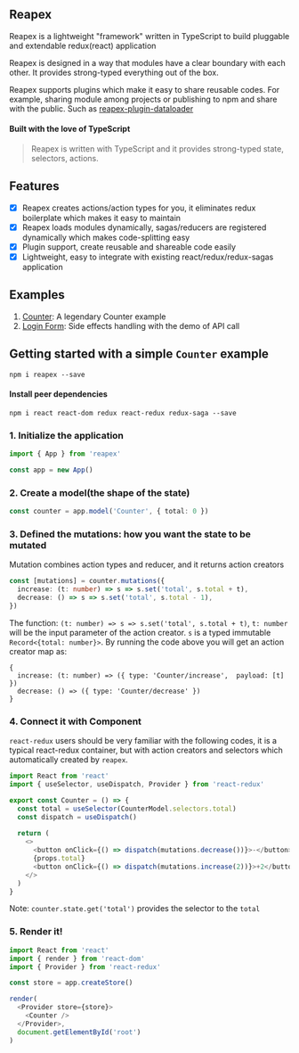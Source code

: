 ## Reapex

Reapex is a lightweight "framework" written in TypeScript to build pluggable and extendable redux(react) application

Reapex is designed in a way that modules have a clear boundary with each other. It provides strong-typed everything out of the box.

Reapex supports plugins which make it easy to share reusable codes. For example, sharing module among projects or publishing to npm and share with the public. Such as [reapex-plugin-dataloader](https://github.com/ReapexJS/reapex-plugin-dataloader)


#### Built with the love of TypeScript
> Reapex is written with TypeScript and it provides strong-typed state, selectors, actions.

## Features
- [x] Reapex creates actions/action types for you, it eliminates redux boilerplate which makes it easy to maintain
- [x] Reapex loads modules dynamically, sagas/reducers are registered dynamically which makes code-splitting easy
- [x] Plugin support, create reusable and shareable code easily
- [x] Lightweight, easy to integrate with existing react/redux/redux-sagas application

## Examples

1. [Counter](https://codesandbox.io/s/reapex-example-counter-9pyy6): A legendary Counter example
2. [Login Form](https://codesandbox.io/s/reapex-login-form-7f3m6): Side effects handling with the demo of API call

## Getting started with a simple `Counter` example

```
npm i reapex --save
```
#### Install peer dependencies
```
npm i react react-dom redux react-redux redux-saga --save
```

### 1. Initialize the application
```typescript
import { App } from 'reapex'

const app = new App()

```

### 2. Create a model(the shape of the state)
```typescript
const counter = app.model('Counter', { total: 0 })
```

### 3. Defined the mutations: how you want the state to be mutated
Mutation combines action types and reducer, and it returns action creators

```typescript
const [mutations] = counter.mutations({
  increase: (t: number) => s => s.set('total', s.total + t),
  decrease: () => s => s.set('total', s.total - 1),
})
```
The function: `(t: number) => s => s.set('total', s.total + t)`, `t: number` will be the input parameter of the action creator. `s` is a typed immutable `Record<{total: number}>`. By running the code above you will get an action creator map as:
```
{
  increase: (t: number) => ({ type: 'Counter/increase',  payload: [t] })
  decrease: () => ({ type: 'Counter/decrease' })
}
```

### 4. Connect it with Component
`react-redux` users should be very familiar with the following codes, it is a typical react-redux container, but with action creators and selectors which automatically created by `reapex`.

```typescript
import React from 'react'
import { useSelector, useDispatch, Provider } from 'react-redux'

export const Counter = () => {
  const total = useSelector(CounterModel.selectors.total)
  const dispatch = useDispatch()
  
  return (
    <>
      <button onClick={() => dispatch(mutations.decrease())}>-</button>
      {props.total}
      <button onClick={() => dispatch(mutations.increase(2))}>+2</button>
    </>
  )
}
```
Note: `counter.state.get('total')` provides the selector to the `total`

### 5. Render it!
```typescript
import React from 'react'
import { render } from 'react-dom'
import { Provider } from 'react-redux'

const store = app.createStore()

render(
  <Provider store={store}>
    <Counter />
  </Provider>,
  document.getElementById('root')
)
```
